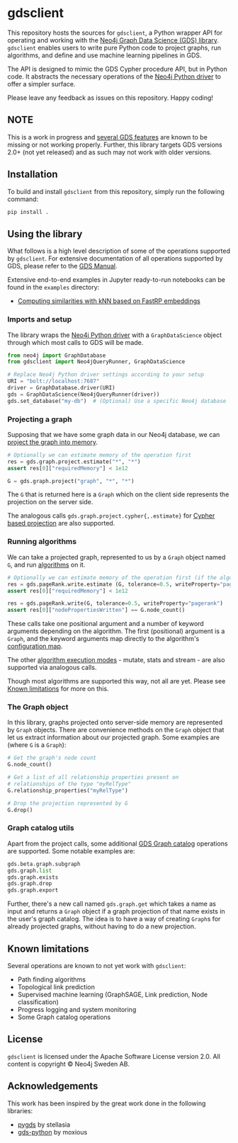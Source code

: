 # gdsclient

This repository hosts the sources for `gdsclient`, a Python wrapper API for operating and working with the [Neo4j Graph Data Science (GDS) library](https://github.com/neo4j/graph-data-science).
`gdsclient` enables users to write pure Python code to project graphs, run algorithms, and define and use machine learning pipelines in GDS.

The API is designed to mimic the GDS Cypher procedure API, but in Python code.
It abstracts the necessary operations of the [Neo4j Python driver](https://neo4j.com/docs/python-manual/current/) to offer a simpler surface.

Please leave any feedback as issues on this repository.
Happy coding!


## NOTE

This is a work in progress and [several GDS features](#known-limitations) are known to be missing or not working properly.
Further, this library targets GDS versions 2.0+ (not yet released) and as such may not work with older versions.


## Installation

To build and install `gdsclient` from this repository, simply run the following command:

```bash
pip install .
```


## Using the library

What follows is a high level description of some of the operations supported by `gdsclient`.
For extensive documentation of all operations supported by GDS, please refer to the [GDS Manual](https://neo4j.com/docs/graph-data-science/current/).

Extensive end-to-end examples in Jupyter ready-to-run notebooks can be found in the `examples` directory:

* [Computing similarities with kNN based on FastRP embeddings](examples/fastrp-and-knn.ipynb)


### Imports and setup

The library wraps the [Neo4j Python driver](https://neo4j.com/docs/python-manual/current/) with a `GraphDataScience` object through which most calls to GDS will be made.

```python
from neo4j import GraphDatabase
from gdsclient import Neo4jQueryRunner, GraphDataScience

# Replace Neo4j Python driver settings according to your setup
URI = "bolt://localhost:7687"
driver = GraphDatabase.driver(URI)
gds = GraphDataScience(Neo4jQueryRunner(driver))
gds.set_database("my-db")  # (Optional) Use a specific Neo4j database
```


### Projecting a graph

Supposing that we have some graph data in our Neo4j database, we can [project the graph into memory](https://neo4j.com/docs/graph-data-science/current/graph-create/).

```python
# Optionally we can estimate memory of the operation first
res = gds.graph.project.estimate("*", "*")
assert res[0]["requiredMemory"] < 1e12

G = gds.graph.project("graph", "*", "*")
```

The `G` that is returned here is a `Graph` which on the client side represents the projection on the server side.

The analogous calls `gds.graph.project.cypher{,.estimate}` for [Cypher based projection](https://neo4j.com/docs/graph-data-science/current/graph-create-cypher/) are also supported.


### Running algorithms

We can take a projected graph, represented to us by a `Graph` object named `G`, and run [algorithms](https://neo4j.com/docs/graph-data-science/current/algorithms/) on it.

```python
# Optionally we can estimate memory of the operation first (if the algo supports it)
res = gds.pageRank.write.estimate (G, tolerance=0.5, writeProperty="pagerank")
assert res[0]["requiredMemory"] < 1e12

res = gds.pageRank.write(G, tolerance=0.5, writeProperty="pagerank")
assert res[0]["nodePropertiesWritten"] == G.node_count()
```

These calls take one positional argument and a number of keyword arguments depending on the algorithm.
The first (positional) argument is a `Graph`, and the keyword arguments map directly to the algorithm's [configuration map](https://neo4j.com/docs/graph-data-science/current/common-usage/running-algos/#algorithms-syntax-configuration-parameters).

The other [algorithm execution modes](https://neo4j.com/docs/graph-data-science/current/common-usage/running-algos/) - mutate, stats and stream - are also supported via analogous calls.

Though most algorithms are supported this way, not all are yet.
Please see [Known limitations](#known-limitations) for more on this.


### The Graph object

In this library, graphs projected onto server-side memory are represented by `Graph` objects.
There are convenience methods on the `Graph` object that let us extract information about our projected graph.
Some examples are (where `G` is a `Graph`):

```python
# Get the graph's node count
G.node_count()

# Get a list of all relationship properties present on
# relationships of the type "myRelType"
G.relationship_properties("myRelType")

# Drop the projection represented by G
G.drop()
```


### Graph catalog utils

Apart from the project calls, some additional [GDS Graph catalog](https://neo4j.com/docs/graph-data-science/current/management-ops/graph-catalog-ops/) operations are supported. Some notable examples are:

```python
gds.beta.graph.subgraph
gds.graph.list
gds.graph.exists
gds.graph.drop
gds.graph.export
```

Further, there's a new call named `gds.graph.get` which takes a name as input and returns a `Graph` object if a graph projection of that name exists in the user's graph catalog.
The idea is to have a way of creating `Graph`s for already projected graphs, without having to do a new projection.

## Known limitations

Several operations are known to not yet work with `gdsclient`:

* Path finding algorithms
* Topological link prediction
* Supervised machine learning (GraphSAGE, Link prediction, Node classification)
* Progress logging and system monitoring
* Some Graph catalog operations


## License

`gdsclient` is licensed under the Apache Software License version 2.0.
All content is copyright © Neo4j Sweden AB.


## Acknowledgements

This work has been inspired by the great work done in the following libraries:

* [pygds](https://github.com/stellasia/pygds) by stellasia
* [gds-python](https://github.com/moxious/gds-python) by moxious
